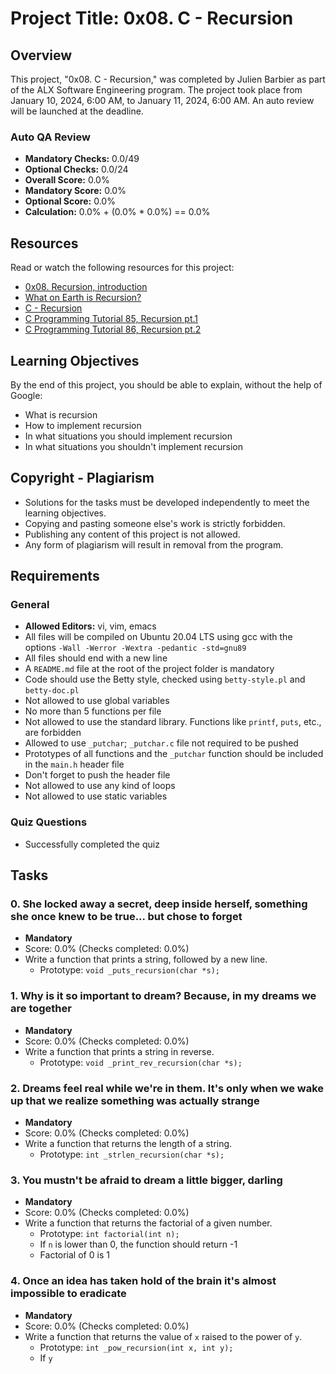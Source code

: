 # Project Title: 0x08. C - Recursion

## Overview
This project, "0x08. C - Recursion," was completed by Julien Barbier as part of the ALX Software Engineering program. The project took place from January 10, 2024, 6:00 AM, to January 11, 2024, 6:00 AM. An auto review will be launched at the deadline.

### Auto QA Review
- **Mandatory Checks:** 0.0/49
- **Optional Checks:** 0.0/24
- **Overall Score:** 0.0%
- **Mandatory Score:** 0.0%
- **Optional Score:** 0.0%
- **Calculation:** 0.0% + (0.0% * 0.0%) == 0.0%

## Resources
Read or watch the following resources for this project:
- [0x08. Recursion, introduction](https://example.com)
- [What on Earth is Recursion?](https://example.com)
- [C - Recursion](https://example.com)
- [C Programming Tutorial 85, Recursion pt.1](https://example.com)
- [C Programming Tutorial 86, Recursion pt.2](https://example.com)

## Learning Objectives
By the end of this project, you should be able to explain, without the help of Google:
- What is recursion
- How to implement recursion
- In what situations you should implement recursion
- In what situations you shouldn't implement recursion

## Copyright - Plagiarism
- Solutions for the tasks must be developed independently to meet the learning objectives.
- Copying and pasting someone else's work is strictly forbidden.
- Publishing any content of this project is not allowed.
- Any form of plagiarism will result in removal from the program.

## Requirements
### General
- **Allowed Editors:** vi, vim, emacs
- All files will be compiled on Ubuntu 20.04 LTS using gcc with the options `-Wall -Werror -Wextra -pedantic -std=gnu89`
- All files should end with a new line
- A `README.md` file at the root of the project folder is mandatory
- Code should use the Betty style, checked using `betty-style.pl` and `betty-doc.pl`
- Not allowed to use global variables
- No more than 5 functions per file
- Not allowed to use the standard library. Functions like `printf`, `puts`, etc., are forbidden
- Allowed to use `_putchar`; `_putchar.c` file not required to be pushed
- Prototypes of all functions and the `_putchar` function should be included in the `main.h` header file
- Don't forget to push the header file
- Not allowed to use any kind of loops
- Not allowed to use static variables

### Quiz Questions
- Successfully completed the quiz

## Tasks
### 0. She locked away a secret, deep inside herself, something she once knew to be true... but chose to forget
- **Mandatory**
- Score: 0.0% (Checks completed: 0.0%)
- Write a function that prints a string, followed by a new line.
  - Prototype: `void _puts_recursion(char *s);`

### 1. Why is it so important to dream? Because, in my dreams we are together
- **Mandatory**
- Score: 0.0% (Checks completed: 0.0%)
- Write a function that prints a string in reverse.
  - Prototype: `void _print_rev_recursion(char *s);`

### 2. Dreams feel real while we're in them. It's only when we wake up that we realize something was actually strange
- **Mandatory**
- Score: 0.0% (Checks completed: 0.0%)
- Write a function that returns the length of a string.
  - Prototype: `int _strlen_recursion(char *s);`

### 3. You mustn't be afraid to dream a little bigger, darling
- **Mandatory**
- Score: 0.0% (Checks completed: 0.0%)
- Write a function that returns the factorial of a given number.
  - Prototype: `int factorial(int n);`
  - If `n` is lower than 0, the function should return -1
  - Factorial of 0 is 1

### 4. Once an idea has taken hold of the brain it's almost impossible to eradicate
- **Mandatory**
- Score: 0.0% (Checks completed: 0.0%)
- Write a function that returns the value of `x` raised to the power of `y`.
  - Prototype: `int _pow_recursion(int x, int y);`
  - If `y`

